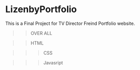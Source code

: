 # LizenbyPortfolio
This is a Final Project for TV Director Freind Portfolio website.  

>>OVER ALL



>>HTML



>>>CSS



>>>Javasript
